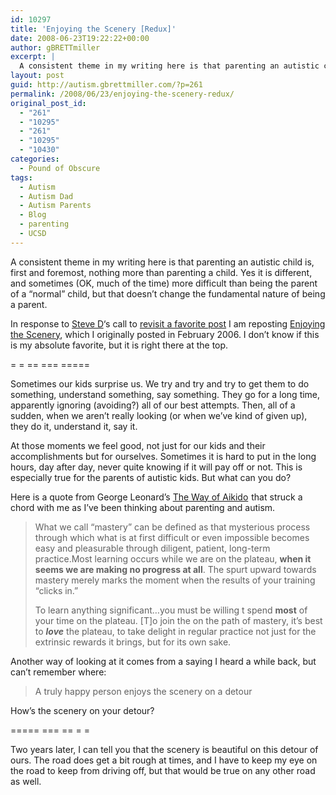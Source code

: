 ```yaml
---
id: 10297
title: 'Enjoying the Scenery [Redux]'
date: 2008-06-23T19:22:22+00:00
author: gBRETTmiller
excerpt: |
  A consistent theme in my writing here is that parenting an autistic child is, first and foremost, nothing more than parenting a child. Yes it is different, and sometimes (OK, much of the time) more difficult than being the parent of a "normal" child, but that doesn't change the fundamental nature of being a parent.
layout: post
guid: http://autism.gbrettmiller.com/?p=261
permalink: /2008/06/23/enjoying-the-scenery-redux/
original_post_id:
  - "261"
  - "10295"
  - "261"
  - "10295"
  - "10430"
categories:
  - Pound of Obscure
tags:
  - Autism
  - Autism Dad
  - Autism Parents
  - Blog
  - parenting
  - UCSD
---
```

A consistent theme in my writing here is that parenting an autistic child is, first and foremost, nothing more than parenting a child. Yes it is different, and sometimes (OK, much of the time) more difficult than being the parent of a &#8220;normal&#8221; child, but that doesn&#8217;t change the fundamental nature of being a parent.

In response to [Steve D](http://www.onedadsopinion.blogspot.com/)&#8216;s call to [revisit a favorite post](http://onedadsopinion.blogspot.com/2008/06/all-quiet-on-western-front.html) I am reposting [Enjoying the Scenery](http://autism.gbrettmiller.com/2006/02/enjoying-the-scenery/), which I originally posted in February 2006. I don&#8217;t know if this is my absolute favorite, but it is right there at the top.

= = == === =====

Sometimes our kids surprise us. We try and try and try to get them to do something, understand something, say something. They go for a long time, apparently ignoring (avoiding?) all of our best attempts. Then, all of a sudden, when we aren’t really looking (or when we’ve kind of given up), they do it, understand it, say it.

At those moments we feel good, not just for our kids and their accomplishments but for ourselves. Sometimes it is hard to put in the long hours, day after day, never quite knowing if it will pay off or not. This is especially true for the parents of autistic kids. But what can you do?

Here is a quote from George Leonard’s [The Way of Aikido](http://www.amazon.com/exec/obidos/redirect?link_code=as2&path=ASIN/0452279720&tag=gbrettmiller-20&camp=1789&creative=9325)<img style="border:medium none !important;margin:0!important;" src="http://www.assoc-amazon.com/e/ir?t=gbrettmiller-20&l=as2&o=1&a=0452279720" border="0" alt="" width="1" height="1" /> that struck a chord with me as I’ve been thinking about parenting and autism.

> What we call “mastery” can be defined as that mysterious process through which what is at first difficult or even impossible becomes easy and pleasurable through diligent, patient, long-term practice.Most learning occurs while we are on the plateau, **when it seems we are making no progress at all**. The spurt upward towards mastery merely marks the moment when the results of your training “clicks in.”
> 
> To learn anything significant…you must be willing t spend **most** of your time on the plateau. [T]o join the on the path of mastery, it’s best to **_love_** the plateau, to take delight in regular practice not just for the extrinsic rewards it brings, but for its own sake.

Another way of looking at it comes from a saying I heard a while back, but can’t remember where:

> A truly happy person enjoys the scenery on a detour

How’s the scenery on your detour?

===== === == = =

Two years later, I can tell you that the scenery is beautiful on this detour of ours. The road does get a bit rough at times, and I have to keep my eye on the road to keep from driving off, but that would be true on any other road as well.